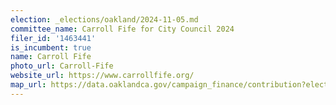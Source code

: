 ```yaml
---
election: _elections/oakland/2024-11-05.md
committee_name: Carroll Fife for City Council 2024
filer_id: '1463441'
is_incumbent: true
name: Carroll Fife
photo_url: Carroll-Fife
website_url: https://www.carrollfife.org/
map_url: https://data.oaklandca.gov/campaign_finance/contribution?electionYear=2024&candidates=1463441&since=2021-07-07&until=2024-08-09&bounds=34.97378720385839,-128.5631392383454,40.649952105032924,-115.82017621041656
---
```


